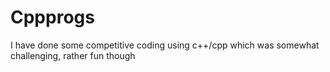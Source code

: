 # Cppprogs
I have done some competitive coding using c++/cpp which was somewhat challenging, rather fun though
